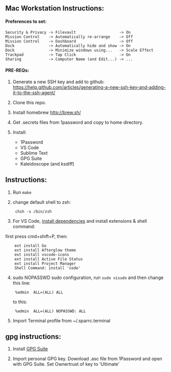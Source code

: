 ## Mac Workstation Instructions:

#### Preferences to set:

    Security & Privacy -> Filevault                   -> On
    Mission Control    -> Automatically re-arrange    -> Off
    Mission Control    -> Dashboard                   -> Off
    Dock               -> Automatically hide and show -> On
    Dock               -> Minimize windows using...   -> Scale Effect
    Trackpad           -> Tap Click                   -> On
    Sharing            -> Computer Name (and Edit...) -> ...

#### PRE-REQs:

1. Generate a new SSH key and add to github: https://help.github.com/articles/generating-a-new-ssh-key-and-adding-it-to-the-ssh-agent/
1. Clone this repo.
1. Install homebrew http://brew.sh/
1. Get .secrets files from 1password and copy to home directory.
1. Install:

    - 1Password
    - VS Code
    - Sublime Text
    - GPG Suite
    - Kaleidoscope (and ksdiff)

## Instructions:

1. Run `make`
2. change default shell to zsh:

        chsh -s /bin/zsh

3. For VS Code, [install dependencies](https://github.com/Microsoft/vscode-go)
and install extensions & shell command:

first press cmd+shift+P, then:

        ext install Go
        ext install Afterglow theme
        ext install vscode-icons
        ext install Active File Status
        ext install Project Manager
        Shell Command: install 'code'

4. sudo NOPASSWD sudo configuration, run `sudo visudo` and then change this line:

        %admin  ALL=(ALL) ALL

    to this:

        %admin  ALL=(ALL) NOPASSWD: ALL

5. Import Terminal profile from ~/.sparrc.terminal


## gpg instructions:

1. Install [GPG Suite](https://gpgtools.org/)

2. Import personal GPG key. Download .asc file from 1Password and open
with GPG Suite. Set Ownertrust of key to 'Ultimate'

